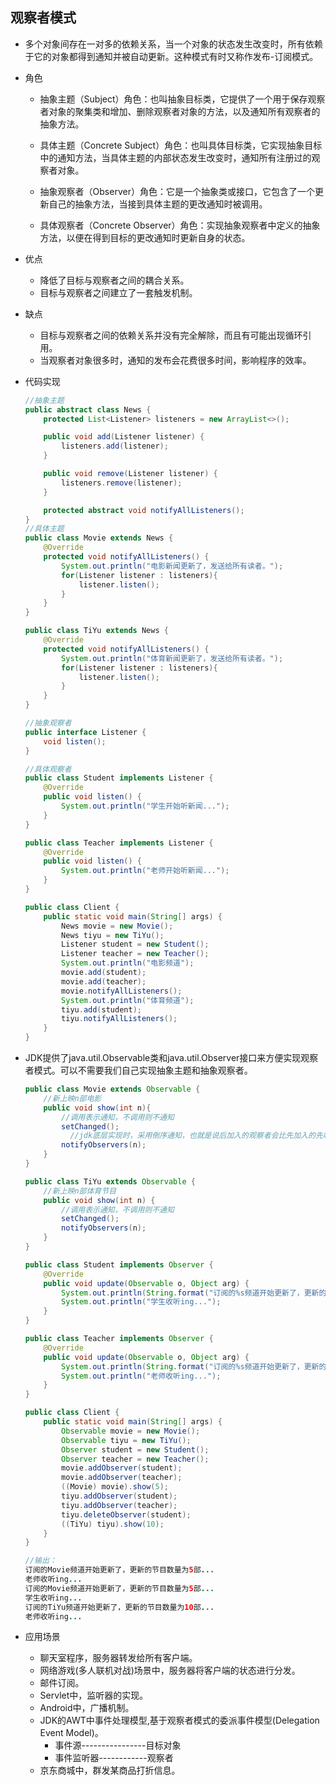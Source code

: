 ## 观察者模式
- 多个对象间存在一对多的依赖关系，当一个对象的状态发生改变时，所有依赖于它的对象都得到通知并被自动更新。这种模式有时又称作发布-订阅模式。

- 角色

  - 抽象主题（Subject）角色：也叫抽象目标类，它提供了一个用于保存观察者对象的聚集类和增加、删除观察者对象的方法，以及通知所有观察者的抽象方法。

  - 具体主题（Concrete Subject）角色：也叫具体目标类，它实现抽象目标中的通知方法，当具体主题的内部状态发生改变时，通知所有注册过的观察者对象。

  - 抽象观察者（Observer）角色：它是一个抽象类或接口，它包含了一个更新自己的抽象方法，当接到具体主题的更改通知时被调用。

  - 具体观察者（Concrete Observer）角色：实现抽象观察者中定义的抽象方法，以便在得到目标的更改通知时更新自身的状态。

- 优点

  - 降低了目标与观察者之间的耦合关系。
  - 目标与观察者之间建立了一套触发机制。

- 缺点

  - 目标与观察者之间的依赖关系并没有完全解除，而且有可能出现循环引用。
  - 当观察者对象很多时，通知的发布会花费很多时间，影响程序的效率。

- 代码实现
  
  ```java
  //抽象主题
  public abstract class News {
      protected List<Listener> listeners = new ArrayList<>();
  
      public void add(Listener listener) {
          listeners.add(listener);
      }
  
      public void remove(Listener listener) {
          listeners.remove(listener);
      }
  
      protected abstract void notifyAllListeners();
  }
  //具体主题
  public class Movie extends News {
      @Override
      protected void notifyAllListeners() {
          System.out.println("电影新闻更新了，发送给所有读者。");
          for(Listener listener : listeners){
              listener.listen();
          }
      }
  }
  
  public class TiYu extends News {
      @Override
      protected void notifyAllListeners() {
          System.out.println("体育新闻更新了，发送给所有读者。");
          for(Listener listener : listeners){
              listener.listen();
          }
      }
  }
  
  //抽象观察者
  public interface Listener {
      void listen();
  }
  
  //具体观察者
  public class Student implements Listener {
      @Override
      public void listen() {
          System.out.println("学生开始听新闻...");
      }
  }
  
  public class Teacher implements Listener {
      @Override
      public void listen() {
          System.out.println("老师开始听新闻...");
      }
  }
  
  public class Client {
      public static void main(String[] args) {
          News movie = new Movie();
          News tiyu = new TiYu();
          Listener student = new Student();
          Listener teacher = new Teacher();
          System.out.println("电影频道");
          movie.add(student);
          movie.add(teacher);
          movie.notifyAllListeners();
          System.out.println("体育频道");
          tiyu.add(student);
          tiyu.notifyAllListeners();
      }
  }
  ```
  
  
  
- JDK提供了java.util.Observable类和java.util.Observer接口来方便实现观察者模式。可以不需要我们自己实现抽象主题和抽象观察者。
  
  ```java
  public class Movie extends Observable {
      //新上映n部电影
      public void show(int n){
          //调用表示通知，不调用则不通知
          setChanged();
        	//jdk底层实现时，采用倒序通知，也就是说后加入的观察者会比先加入的先收到通知。
          notifyObservers(n);
      }
  }
  
  public class TiYu extends Observable {
      //新上映n部体育节目
      public void show(int n) {
          //调用表示通知，不调用则不通知
          setChanged();
          notifyObservers(n);
      }
  }
  
  public class Student implements Observer {
      @Override
      public void update(Observable o, Object arg) {
          System.out.println(String.format("订阅的%s频道开始更新了，更新的节目数量为%s部...", o.getClass().getSimpleName(), arg));
          System.out.println("学生收听ing...");
      }
  }
  
  public class Teacher implements Observer {
      @Override
      public void update(Observable o, Object arg) {
          System.out.println(String.format("订阅的%s频道开始更新了，更新的节目数量为%s部...", o.getClass().getSimpleName(), arg));
          System.out.println("老师收听ing...");
      }
  }
  
  public class Client {
      public static void main(String[] args) {
          Observable movie = new Movie();
          Observable tiyu = new TiYu();
          Observer student = new Student();
          Observer teacher = new Teacher();
          movie.addObserver(student);
          movie.addObserver(teacher);
          ((Movie) movie).show(5);
          tiyu.addObserver(student);
          tiyu.addObserver(teacher);
          tiyu.deleteObserver(student);
          ((TiYu) tiyu).show(10);
      }
  }
  
  //输出：
  订阅的Movie频道开始更新了，更新的节目数量为5部...
  老师收听ing...
  订阅的Movie频道开始更新了，更新的节目数量为5部...
  学生收听ing...
  订阅的TiYu频道开始更新了，更新的节目数量为10部...
  老师收听ing...
  ```
  
  
  
- 应用场景
  
  - 聊天室程序，服务器转发给所有客户端。
  - 网络游戏(多人联机对战)场景中，服务器将客户端的状态进行分发。
  - 邮件订阅。
  - Servlet中，监听器的实现。
  - Android中，广播机制。
  - JDK的AWT中事件处理模型,基于观察者模式的委派事件模型(Delegation Event Model)。
    - 事件源----------------目标对象
    - 事件监听器------------观察者
  - 京东商城中，群发某商品打折信息。